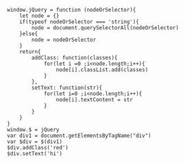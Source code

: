 			window.jQuery = function (nodeOrSelector){
				let node = {}
				if(typeof nodeOrSelector === 'string'){
					node = document.querySelectorAll(nodeOrSelector)
				}else{
					node = nodeOrSelector
				}
				return{
					addClass: function(classes){
						for(let i =0 ;i<node.length;i++){
							node[i].classList.add(classes)
						}
					},
					setText: function(str){
						for(let i=0 ;i<node.length;i++){
							node[i].textContent = str
						}
					}
				}
			}
			window.$ = jQuery
			var div1 = document.getElementsByTagName("div")
			var $div = $(div1)
			$div.addClass('red')
			$div.setText('hi')